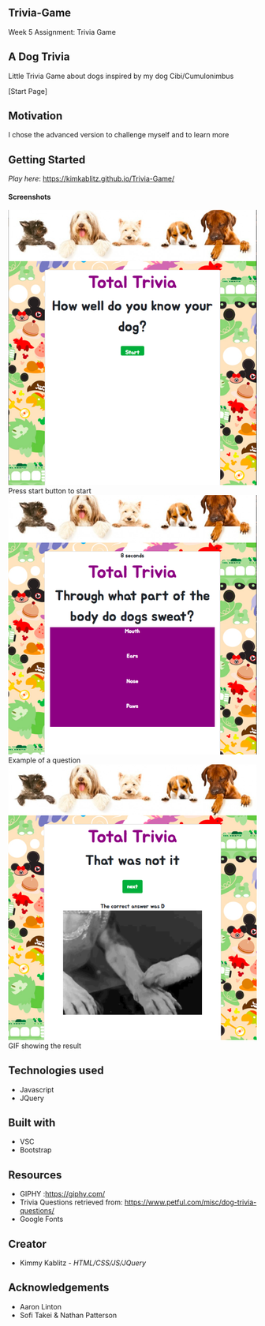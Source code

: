 ## Trivia-Game

Week 5 Assignment: Trivia Game

## A Dog Trivia
Little Trivia Game about dogs inspired by my dog Cibi/Cumulonimbus

[Start Page]
## Motivation

I chose the advanced version to challenge myself and to learn more

## Getting Started
*Play here*: https://kimkablitz.github.io/Trivia-Game/

#### Screenshots
![Starting Page](assets/images/screenshot1.png)
Press start button to start
![Question Page](assets/images/screenshot2.png)
Example of a question 
![Game Page](assets/images/screenshot3.png)
GIF showing the result

## Technologies used

* Javascript
* JQuery

  

## Built with

* VSC
* Bootstrap

## Resources
* GIPHY :https://giphy.com/
* Trivia Questions retrieved from: https://www.petful.com/misc/dog-trivia-questions/
* Google Fonts
  
## Creator

* Kimmy Kablitz - *HTML/CSS/JS/JQuery*

## Acknowledgements

* Aaron Linton
* Sofi Takei & Nathan Patterson
  



